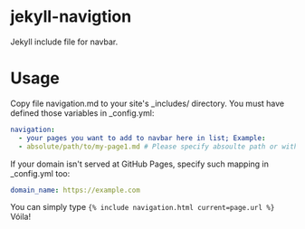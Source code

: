 # jekyll-navigtion
Jekyll include file for navbar.

# Usage
Copy file navigation.md to your site's \_includes/ directory.
You must have defined those variables in \_config.yml:
```yaml
navigation:
  - your pages you want to add to navbar here in list; Example:
  - absolute/path/to/my-page1.md # Please specify absoulte path or with domain name
```
If your domain isn't served at GitHub Pages, specify such mapping in \_config.yml too:
```yaml
domain_name: https://example.com
```
You can simply type `{% include navigation.html current=page.url %}`
Vóila!
